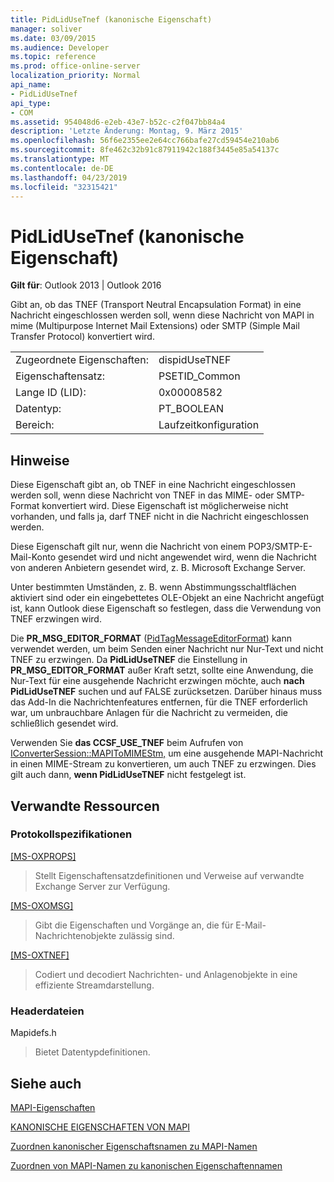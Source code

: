 ```yaml
---
title: PidLidUseTnef (kanonische Eigenschaft)
manager: soliver
ms.date: 03/09/2015
ms.audience: Developer
ms.topic: reference
ms.prod: office-online-server
localization_priority: Normal
api_name:
- PidLidUseTnef
api_type:
- COM
ms.assetid: 954048d6-e2eb-43e7-b52c-c2f047bb84a4
description: 'Letzte Änderung: Montag, 9. März 2015'
ms.openlocfilehash: 56f6e2355ee2e64cc766bafe27cd59454e210ab6
ms.sourcegitcommit: 8fe462c32b91c87911942c188f3445e85a54137c
ms.translationtype: MT
ms.contentlocale: de-DE
ms.lasthandoff: 04/23/2019
ms.locfileid: "32315421"
---
```

# <a name="pidlidusetnef-canonical-property"></a>PidLidUseTnef (kanonische Eigenschaft)

  
  
**Gilt für**: Outlook 2013 | Outlook 2016 
  
Gibt an, ob das TNEF (Transport Neutral Encapsulation Format) in eine Nachricht eingeschlossen werden soll, wenn diese Nachricht von MAPI in mime (Multipurpose Internet Mail Extensions) oder SMTP (Simple Mail Transfer Protocol) konvertiert wird.
  
|||
|:-----|:-----|
|Zugeordnete Eigenschaften:  <br/> |dispidUseTNEF  <br/> |
|Eigenschaftensatz:  <br/> |PSETID_Common  <br/> |
|Lange ID (LID):  <br/> |0x00008582  <br/> |
|Datentyp:  <br/> |PT_BOOLEAN  <br/> |
|Bereich:  <br/> |Laufzeitkonfiguration  <br/> |
   
## <a name="remarks"></a>Hinweise

Diese Eigenschaft gibt an, ob TNEF in eine Nachricht eingeschlossen werden soll, wenn diese Nachricht von TNEF in das MIME- oder SMTP-Format konvertiert wird. Diese Eigenschaft ist möglicherweise nicht vorhanden, und falls ja, darf TNEF nicht in die Nachricht eingeschlossen werden.
  
Diese Eigenschaft gilt nur, wenn die Nachricht von einem POP3/SMTP-E-Mail-Konto gesendet wird und nicht angewendet wird, wenn die Nachricht von anderen Anbietern gesendet wird, z. B. Microsoft Exchange Server.
  
Unter bestimmten Umständen, z. B. wenn Abstimmungsschaltflächen aktiviert sind oder ein eingebettetes OLE-Objekt an eine Nachricht angefügt ist, kann Outlook diese Eigenschaft so festlegen, dass die Verwendung von TNEF erzwingen wird.
  
Die **PR_MSG_EDITOR_FORMAT** ([PidTagMessageEditorFormat](pidtagmessageeditorformat-canonical-property.md)) kann verwendet werden, um beim Senden einer Nachricht nur Nur-Text und nicht TNEF zu erzwingen. Da **PidLidUseTNEF** die Einstellung in **PR_MSG_EDITOR_FORMAT** außer Kraft setzt, sollte eine Anwendung, die Nur-Text für eine ausgehende Nachricht erzwingen möchte, auch **nach PidLidUseTNEF** suchen und auf FALSE zurücksetzen. Darüber hinaus muss das Add-In die Nachrichtenfeatures entfernen, für die TNEF erforderlich war, um unbrauchbare Anlagen für die Nachricht zu vermeiden, die schließlich gesendet wird. 
  
Verwenden Sie **das CCSF_USE_TNEF** beim Aufrufen von [IConverterSession::MAPIToMIMEStm,](iconvertersession-mapitomimestm.md) um eine ausgehende MAPI-Nachricht in einen MIME-Stream zu konvertieren, um auch TNEF zu erzwingen. Dies gilt auch dann, **wenn PidLidUseTNEF** nicht festgelegt ist. 
  
## <a name="related-resources"></a>Verwandte Ressourcen

### <a name="protocol-specifications"></a>Protokollspezifikationen

[[MS-OXPROPS]](https://msdn.microsoft.com/library/f6ab1613-aefe-447d-a49c-18217230b148%28Office.15%29.aspx)
  
> Stellt Eigenschaftensatzdefinitionen und Verweise auf verwandte Exchange Server zur Verfügung.
    
[[MS-OXOMSG]](https://msdn.microsoft.com/library/daa9120f-f325-4afb-a738-28f91049ab3c%28Office.15%29.aspx)
  
> Gibt die Eigenschaften und Vorgänge an, die für E-Mail-Nachrichtenobjekte zulässig sind.
    
[[MS-OXTNEF]](https://msdn.microsoft.com/library/1f0544d7-30b7-4194-b58f-adc82f3763bb%28Office.15%29.aspx)
  
> Codiert und decodiert Nachrichten- und Anlagenobjekte in eine effiziente Streamdarstellung.
    
### <a name="header-files"></a>Headerdateien

Mapidefs.h
  
> Bietet Datentypdefinitionen.
    
## <a name="see-also"></a>Siehe auch



[MAPI-Eigenschaften](mapi-properties.md)
  
[KANONISCHE EIGENSCHAFTEN VON MAPI](mapi-canonical-properties.md)
  
[Zuordnen kanonischer Eigenschaftsnamen zu MAPI-Namen](mapping-canonical-property-names-to-mapi-names.md)
  
[Zuordnen von MAPI-Namen zu kanonischen Eigenschaftennamen](mapping-mapi-names-to-canonical-property-names.md)

